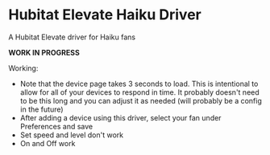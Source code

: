 # Hubitat Elevate Haiku Driver
A Hubitat Elevate driver for Haiku fans

**WORK IN PROGRESS**

Working:
* Note that the device page takes 3 seconds to load. This is intentional to allow for all of your devices to respond in time. It probably doesn't need to be this long and you can adjust it as needed (will probably be a config in the future)
* After adding a device using this driver, select your fan under Preferences and save
* Set speed and level don't work
* On and Off work 